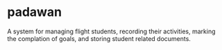 # padawan

A system for managing flight students, recording their activities, marking the complation of goals, and storing student related documents.

